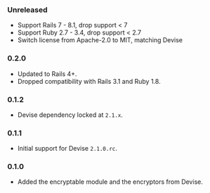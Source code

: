 ### Unreleased

* Support Rails 7 - 8.1, drop support < 7
* Support Ruby 2.7 - 3.4, drop support < 2.7
* Switch license from Apache-2.0 to MIT, matching Devise

### 0.2.0

* Updated to Rails 4+.
* Dropped compatibility with Rails 3.1 and Ruby 1.8.

### 0.1.2

* Devise dependency locked at `2.1.x`.

### 0.1.1

*  Initial support for Devise `2.1.0.rc`.

### 0.1.0

* Added the encryptable module and the encryptors from Devise.
